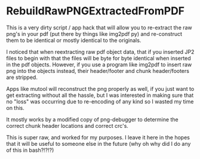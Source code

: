 # RebuildRawPNGExtractedFromPDF
This is a very dirty script / app hack that will allow you to re-extract the raw png's in your pdf (put there by things like img2pdf py) and re-construct them to be identical or mostly identical to the originals.

I noticed that when reextracting raw pdf object data, that if you inserted JP2 files to begin with that the files will be byte for byte identical when inserted in the pdf objects. However, if you use a program like img2pdf to insert raw png into the objects instead, their header/footer and chunk header/footers are stripped.

Apps like mutool will reconstruct the png properly as well, if you just want to get extracting without all the hassle, but I was interested in making sure that no "loss" was occurring due to re-encoding of any kind so I wasted my time on this.

It mostly works by a modified copy of png-debugger to determine the correct chunk header locations and correct crc's.

This is super raw, and worked for my purposes.  I leave it here in the hopes that it will be useful to someone else in the future (why oh why did I do any of this in bash?!?!?)
